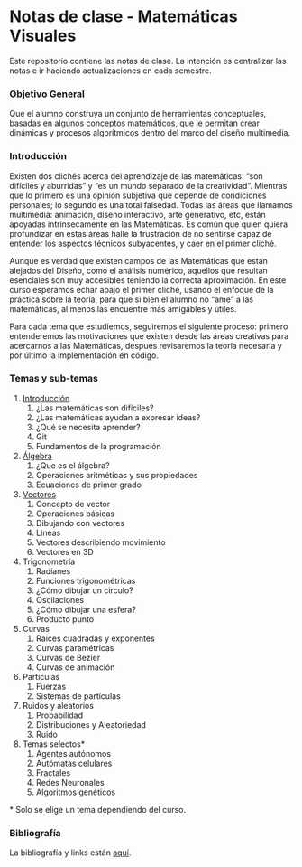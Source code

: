 # Notas de clase - Matemáticas Visuales

Este repositorio contiene las notas de clase. La intención es centralizar las notas e ir haciendo actualizaciones en cada semestre.

### Objetivo General

Que el alumno construya un conjunto de herramientas conceptuales, basadas en
algunos conceptos matemáticos, que le permitan crear dinámicas y procesos
algorítmicos dentro del marco del diseño multimedia.

### Introducción

Existen dos clichés acerca del aprendizaje de las matemáticas: “son difíciles y
aburridas” y “es un mundo separado de la creatividad”. Mientras que lo primero
es una opinión subjetiva que depende de condiciones personales; lo segundo es
una total falsedad. Todas las áreas que llamamos multimedia: animación, diseño
interactivo, arte generativo, etc, están apoyadas intrínsecamente en las
Matemáticas. Es común que quien quiera profundizar en estas áreas halle la
frustración de no sentirse capaz de entender los aspectos técnicos subyacentes,
y caer en el primer cliché.

Aunque es verdad que existen campos de las Matemáticas que están alejados del
Diseño, como el análisis numérico, aquellos que resultan esenciales son muy
accesibles teniendo la correcta aproximación. En este curso esperamos echar
abajo el primer cliché, usando el enfoque de la práctica sobre la teoría, para
que si bien el alumno no “ame” a las matemáticas, al menos las encuentre más
amigables y útiles.

Para cada tema que estudiemos, seguiremos el siguiente proceso: primero
entenderemos las motivaciones que existen desde las áreas creativas para
acercarnos a las Matemáticas, después revisaremos la teoría necesaria y por
último la implementación en código.

### Temas y sub-temas

1. [Introducción](introduction/index.md)
   1. ¿Las matemáticas son difíciles?
   2. ¿Las matemáticas ayudan a expresar ideas?
   3. ¿Qué se necesita aprender?
   4. Git
   5. Fundamentos de la programación
2. [Álgebra](algebra/index.md)
   1. ¿Que es el álgebra?
   2. Operaciones aritméticas y sus propiedades
   3. Ecuaciones de primer grado
3. [Vectores](vectors.md)
   1. Concepto de vector
   2. Operaciones básicas
   3. Dibujando con vectores
   4. Lineas
   5. Vectores describiendo movimiento
   6. Vectores en 3D
4. Trigonometría
   1. Radianes
   2. Funciones trigonométricas
   3. ¿Cómo dibujar un circulo?
   4. Oscilaciones
   5. ¿Cómo dibujar una esfera?
   6. Producto punto
5. Curvas
   1. Raíces cuadradas y exponentes
   2. Curvas paramétricas
   3. Curvas de Bezier
   4. Curvas de animación
6. Partículas
   1. Fuerzas
   2. Sistemas de partículas
7. Ruidos y aleatorios
   1. Probabilidad
   2. Distribuciones y Aleatoriedad
   3. Ruido
8. Temas selectos\*
   1. Agentes autónomos
   2. Autómatas celulares
   3. Fractales
   4. Redes Neuronales
   5. Algoritmos genéticos

\* Solo se elige un tema dependiendo del curso.

### Bibliografía

La bibliografía y links están [aquí](bibliography.md).
